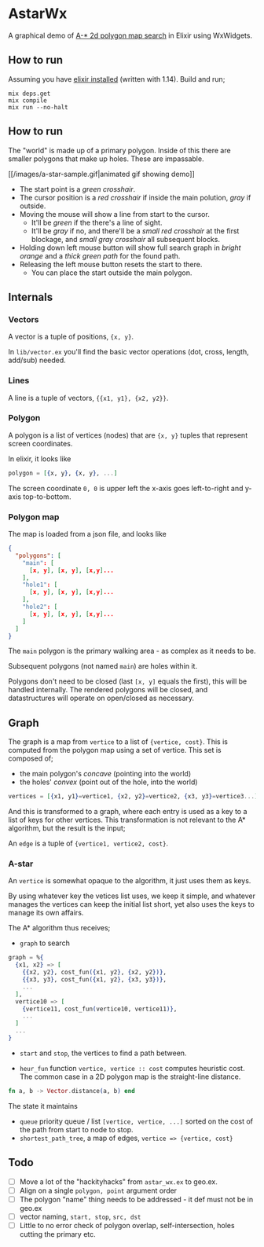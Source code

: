# AstarWx

A graphical demo of
[A-* 2d polygon map search](https://en.wikipedia.org/wiki/A*_search_algorithm)
in Elixir using WxWidgets.

## How to run

Assuming you have
[elixir installed](https://elixir-lang.org/install.html) (written with
1.14). Build and run;

```
mix deps.get
mix compile
mix run --no-halt
```
## How to run

The "world" is made up of a primary polygon. Inside of this there are
smaller polygons that make up holes. These are impassable.

[[/images/a-star-sample.gif|animated gif showing demo]]

* The start point is a *green crosshair*.
* The cursor position is a *red crosshair* if inside the main polution, *gray* if outside.
* Moving the mouse will show a line from start to the cursor.
  * It'll be *green* if the there's a line of sight.
  * It'll be *gray* if no, and there'll be a *small red crosshair* at
    the first blockage, and *small gray crosshair* all subsequent
    blocks.
* Holding down left mouse button will show full search graph in
  *bright orange* and a *thick green path* for the found path.
* Releasing the left mouse button resets the start to there.
  * You can place the start outside the main polygon.

## Internals

### Vectors

A vector is a tuple of positions, `{x, y}`.

In `lib/vector.ex` you'll find the basic vector operations (dot,
cross, length, add/sub) needed.

### Lines

A line is a tuple of vectors, `{{x1, y1}, {x2, y2}}`.

### Polygon

A polygon is a list of vertices (nodes) that are `{x, y}` tuples that
represent screen coordinates.

In elixir, it looks like

```elixir
polygon = [{x, y}, {x, y}, ...]
```

The screen coordinate `0, 0` is upper left the x-axis goes
left-to-right and y-axis top-to-bottom.

### Polygon map

The map is loaded from a json file, and looks like

```json
{
  "polygons": [
    "main": [
      [x, y], [x, y], [x,y]...
    ],
    "hole1": [
      [x, y], [x, y], [x,y]...
    ],
    "hole2": [
      [x, y], [x, y], [x,y]...
    ]
  ]
}
```

The `main` polygon is the primary walking area - as complex as it
needs to be.

Subsequent polygons (not named `main`) are holes within it.

Polygons don't need to be closed (last `[x, y]` equals the first),
this will be handled internally. The rendered polygons will be closed,
and datastructures will operate on open/closed as necessary.

## Graph

The graph is a map from `vertice` to a list of `{vertice, cost}`. This
is computed from the polygon map using a set of vertice. This set is
composed of;

* the main polygon's *concave*  (pointing into the world)
* the holes' *convex* (point out of the hole, into the world)


```elixir
vertices = [{x1, y1}=vertice1, {x2, y2}=vertice2, {x3, y3}=vertice3...]
```

And this is transformed to a graph, where each entry is used as a key
to a list of keys for other vertices. This transformation is not relevant
to the A* algorithm, but the result is the input;


An `edge` is a tuple of `{vertice1, vertice2, cost}`.

### A-star

An `vertice` is somewhat opaque to the algorithm, it just uses them as
keys.

By using whatever key the vetices list uses, we keep it simple, and
whatever manages the vertices can keep the initial list short, yet
also uses the keys to manage its own affairs.

The A* algorithm thus receives;

* `graph` to search

```elixir
graph = %{
  {x1, x2} => [
    {{x2, y2}, cost_fun({x1, y2}, {x2, y2})},
    {{x3, y3}, cost_fun({x1, y2}, {x3, y3})},
    ...
  ],
  vertice10 => [
    {vertice11, cost_fun(vertice10, vertice11)},
    ...
  ]
  ...
}
```

* `start` and `stop`, the vertices to find a path between.

* `heur_fun` function `vertice, vertice :: cost` computes heuristic cost. The common case in a 2D polygon map is the straight-line distance.

```elixir
fn a, b -> Vector.distance(a, b) end
```

The state it maintains

* `queue` priority queue / list `[vertice, vertice, ...]` sorted on the cost of the path from start to node to stop.
* `shortest_path_tree`, a map of edges, `vertice => {vertice, cost}`


## Todo

- [ ] Move a lot of the "hackityhacks" from `astar_wx.ex` to geo.ex.
- [ ] Align on a single `polygon, point` argument order
- [ ] The polygon "name" thing needs to be addressed - it def must not be in geo.ex
- [ ] vector naming, `start, stop`, `src, dst`
- [ ] Little to no error check of polygon overlap, self-intersection, holes cutting the primary etc.
